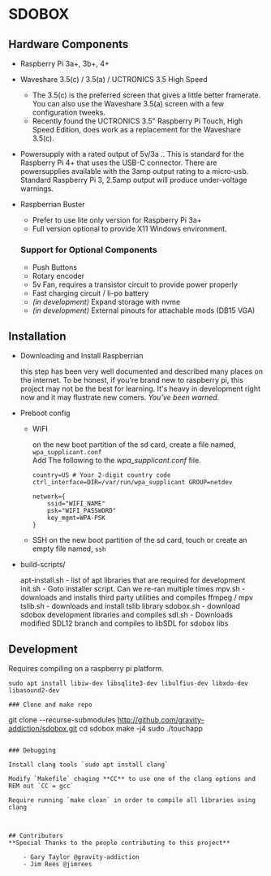 # SDOBOX

## Hardware Components
- Raspberry Pi 3a+, 3b+, 4+
- Waveshare 3.5(c) / 3.5(a) / UCTRONICS 3.5 High Speed
    - The 3.5(c) is the preferred screen that gives a little better framerate. You can also use the Waveshare 3.5(a) screen with a few configuration tweeks.
    - Recently found the UCTRONICS 3.5" Raspberry Pi Touch, High Speed Edition, does work as a replacement for the Waveshare 3.5(c).
- Powersupply with a rated output of 5v/3a .. This is standard for the Raspberry Pi 4+ that uses the USB-C connector. There are powersupplies available with the 3amp output rating to a micro-usb. Standard Raspberry Pi 3, 2.5amp output will produce under-voltage warnings.
- Raspberrian Buster
    - Prefer to use lite only version for Raspberry Pi 3a+
    - Full version optional to provide X11 Windows environment.

    ### Support for Optional Components
    - Push Buttons
    - Rotary encoder
    - 5v Fan, requires a transistor circuit to provide power properly
    - Fast charging circuit / li-po battery
    - *(in development)* Expand storage with nvme
    - *(in development)* External pinouts for attachable mods (DB15 VGA)


## Installation

- Downloading and Install Raspberrian

     this step has been very well documented and described many places on the internet. To be honest, if you're brand new to raspberry pi, this project may not be the best for learning. It's heavy in development right now and it may flustrate new comers. *You've been warned.*

- Preboot config
    - WIFI

        on the new boot partition of the sd card, create a file named,
        `wpa_supplicant.conf`<br>Add The following to the *wpa_supplicant.conf* file.
        ```
        country=US # Your 2-digit country code
        ctrl_interface=DIR=/var/run/wpa_supplicant GROUP=netdev

        network={
            ssid="WIFI_NAME"
            psk="WIFI_PASSWORD"
            key_mgmt=WPA-PSK
        }
        ```

    - SSH
        on the new boot partition of the sd card, touch or create an empty file named, `ssh`


- build-scripts/

    apt-install.sh - list of apt libraries that are required for development
    init.sh - Goto installer script. Can we re-ran multiple times
        mpv.sh - downloads and installs third party utilities and compiles ffmpeg / mpv
        tslib.sh - downloads and install tslib library
        sdobox.sh - download sdobox development libraries and compiles
    sdl.sh - Downloads modified SDL12 branch and compiles to libSDL for sdobox libs


## Development

Requires compiling on a raspberry pi platform.
```
sudo apt install libiw-dev libsqlite3-dev libulfius-dev libxdo-dev libasound2-dev

### Clone and make repo
```
git clone --recurse-submodules http://github.com/gravity-addiction/sdobox.git
cd sdobox
make -j4
sudo ./touchapp
```

### Debugging

Install clang tools `sudo apt install clang`

Modify `Makefile` chaging **CC** to use one of the clang options and REM out `CC = gcc`

Require running `make clean` in order to compile all libraries using clang



## Contributors
**Special Thanks to the people contributing to this project**

    - Gary Taylor @gravity-addiction
    - Jim Rees @jimrees
